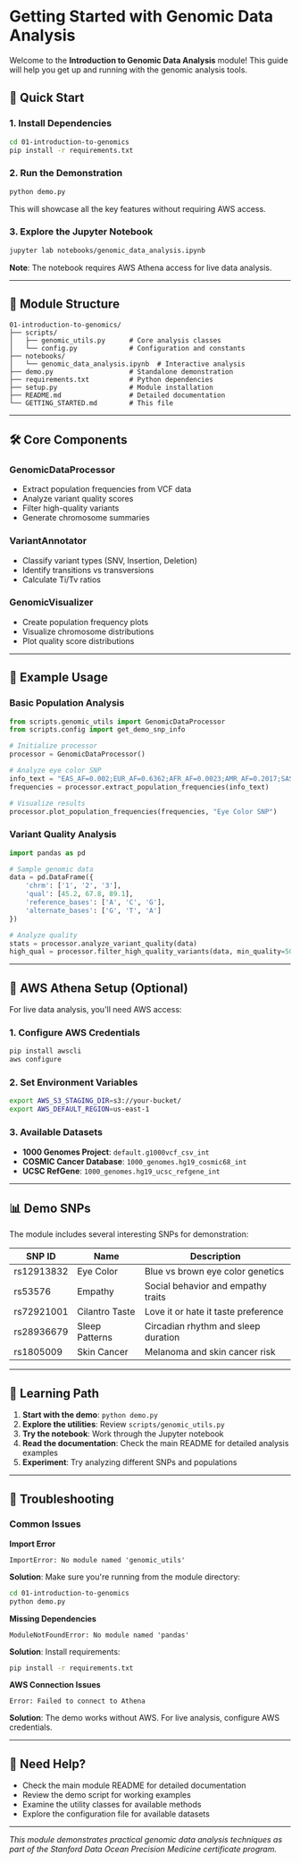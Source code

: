 # Getting Started with Genomic Data Analysis

Welcome to the **Introduction to Genomic Data Analysis** module! This guide will help you get up and running with the genomic analysis tools.

## 🚀 Quick Start

### 1. Install Dependencies

```bash
cd 01-introduction-to-genomics
pip install -r requirements.txt
```

### 2. Run the Demonstration

```bash
python demo.py
```

This will showcase all the key features without requiring AWS access.

### 3. Explore the Jupyter Notebook

```bash
jupyter lab notebooks/genomic_data_analysis.ipynb
```

**Note**: The notebook requires AWS Athena access for live data analysis.

---

## 📁 Module Structure

```
01-introduction-to-genomics/
├── scripts/
│   ├── genomic_utils.py      # Core analysis classes
│   └── config.py             # Configuration and constants
├── notebooks/
│   └── genomic_data_analysis.ipynb  # Interactive analysis
├── demo.py                   # Standalone demonstration
├── requirements.txt          # Python dependencies
├── setup.py                  # Module installation
├── README.md                 # Detailed documentation
└── GETTING_STARTED.md        # This file
```

---

## 🛠️ Core Components

### GenomicDataProcessor
- Extract population frequencies from VCF data
- Analyze variant quality scores
- Filter high-quality variants
- Generate chromosome summaries

### VariantAnnotator
- Classify variant types (SNV, Insertion, Deletion)
- Identify transitions vs transversions
- Calculate Ti/Tv ratios

### GenomicVisualizer
- Create population frequency plots
- Visualize chromosome distributions
- Plot quality score distributions

---

## 🧬 Example Usage

### Basic Population Analysis

```python
from scripts.genomic_utils import GenomicDataProcessor
from scripts.config import get_demo_snp_info

# Initialize processor
processor = GenomicDataProcessor()

# Analyze eye color SNP
info_text = "EAS_AF=0.002;EUR_AF=0.6362;AFR_AF=0.0023;AMR_AF=0.2017;SAS_AF=0.028"
frequencies = processor.extract_population_frequencies(info_text)

# Visualize results
processor.plot_population_frequencies(frequencies, "Eye Color SNP")
```

### Variant Quality Analysis

```python
import pandas as pd

# Sample genomic data
data = pd.DataFrame({
    'chrm': ['1', '2', '3'],
    'qual': [45.2, 67.8, 89.1],
    'reference_bases': ['A', 'C', 'G'],
    'alternate_bases': ['G', 'T', 'A']
})

# Analyze quality
stats = processor.analyze_variant_quality(data)
high_qual = processor.filter_high_quality_variants(data, min_quality=50.0)
```

---

## 🔗 AWS Athena Setup (Optional)

For live data analysis, you'll need AWS access:

### 1. Configure AWS Credentials

```bash
pip install awscli
aws configure
```

### 2. Set Environment Variables

```bash
export AWS_S3_STAGING_DIR=s3://your-bucket/
export AWS_DEFAULT_REGION=us-east-1
```

### 3. Available Datasets

- **1000 Genomes Project**: `default.g1000vcf_csv_int`
- **COSMIC Cancer Database**: `1000_genomes.hg19_cosmic68_int`
- **UCSC RefGene**: `1000_genomes.hg19_ucsc_refgene_int`

---

## 📊 Demo SNPs

The module includes several interesting SNPs for demonstration:

| SNP ID | Name | Description |
|--------|------|-------------|
| rs12913832 | Eye Color | Blue vs brown eye color genetics |
| rs53576 | Empathy | Social behavior and empathy traits |
| rs72921001 | Cilantro Taste | Love it or hate it taste preference |
| rs28936679 | Sleep Patterns | Circadian rhythm and sleep duration |
| rs1805009 | Skin Cancer | Melanoma and skin cancer risk |

---

## 🎯 Learning Path

1. **Start with the demo**: `python demo.py`
2. **Explore the utilities**: Review `scripts/genomic_utils.py`
3. **Try the notebook**: Work through the Jupyter notebook
4. **Read the documentation**: Check the main README for detailed analysis examples
5. **Experiment**: Try analyzing different SNPs and populations

---

## 🔧 Troubleshooting

### Common Issues

**Import Error**
```
ImportError: No module named 'genomic_utils'
```
**Solution**: Make sure you're running from the module directory:
```bash
cd 01-introduction-to-genomics
python demo.py
```

**Missing Dependencies**
```
ModuleNotFoundError: No module named 'pandas'
```
**Solution**: Install requirements:
```bash
pip install -r requirements.txt
```

**AWS Connection Issues**
```
Error: Failed to connect to Athena
```
**Solution**: The demo works without AWS. For live analysis, configure AWS credentials.

---

## 🤝 Need Help?

- Check the main module README for detailed documentation
- Review the demo script for working examples
- Examine the utility classes for available methods
- Explore the configuration file for available datasets

---

*This module demonstrates practical genomic data analysis techniques as part of the Stanford Data Ocean Precision Medicine certificate program.* 